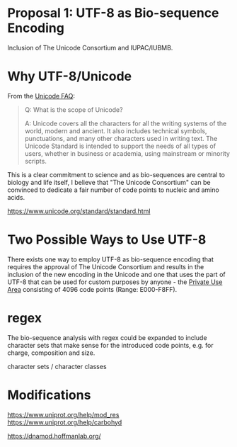 # Proposal 1: UTF-8 as Bio-sequence Encoding

Inclusion of The Unicode Consortium and IUPAC/IUBMB.

# Why UTF-8/Unicode

From the [Unicode FAQ](http://www.unicode.org/faq/basic_q.html):

> Q: What is the scope of Unicode?
>
> A: Unicode covers all the characters for all the writing systems of the world, modern and ancient. It also includes technical symbols, punctuations, and many other characters used in writing text. The Unicode Standard is intended to support the needs of all types of users, whether in business or academia, using mainstream or minority scripts.

This is a clear commitment to science and as bio-sequences are central to biology
and life itself, I believe that "The Unicode Consortium" can be convinced to
dedicate a fair number of code points to nucleic and amino acids.

https://www.unicode.org/standard/standard.html


# Two Possible Ways to Use UTF-8

There exists one way to employ UTF-8 as bio-sequence encoding that requires the
approval of The Unicode Consortium and results in the inclusion of the new
encoding in the Unicode and one that uses the part of UTF-8 that can be
used for custom purposes by anyone - the [Private Use Area](https://de.wikipedia.org/wiki/Private_Use_Area) consisting of 4096
code points (Range: E000-F8FF).



# regex

The bio-sequence analysis with regex could be expanded to include character sets
that make sense for the introduced code points, e.g. for charge, composition and
size.

character sets / character classes


# Modifications


https://www.uniprot.org/help/mod_res
https://www.uniprot.org/help/carbohyd

https://dnamod.hoffmanlab.org/
